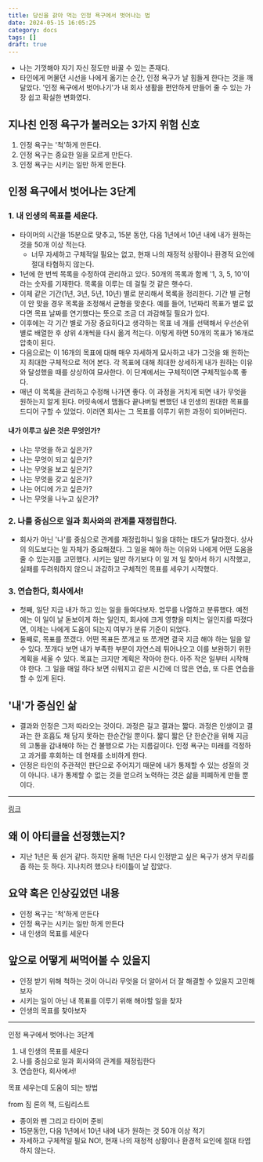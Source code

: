 ```yaml
---
title: 당신을 갉아 먹는 인정 욕구에서 벗어나는 법
date: 2024-05-15 16:05:25
category: docs
tags: []
draft: true
---
```


- 나는 기껏해야 자기 자신 정도만 바꿀 수 있는 존재다.
- 타인에게 머물던 시선을 나에게 옮기는 순간, 인정 욕구가 날 힘들게 한다는 것을 깨달았다. '인정 욕구에서 벗어나기'가 내 회사 생활을 편안하게 만들어 줄 수 있는 가장 쉽고 확실한 변화였다.

## 지나친 인정 욕구가 불러오는 3가지 위험 신호

1. 인정 욕구는 '척'하게 만든다.
2. 인정 욕구는 중요한 일을 모르게 만든다.
3. 인정 욕구는 시키는 일만 하게 만든다.

## 인정 욕구에서 벗어나는 3단계

### 1. 내 인생의 목표를 세운다.

- 타이머의 시간을 15분으로 맞추고, 15분 동안, 다음 1년에서 10년 내에 내가 원하는 것을 50개 이상 적는다.
  - 너무 자세하고 구체적일 필요는 없고, 현재 나의 재정적 상황이나 환경적 요인에 절대 타협하지 않는다.
- 1년에 한 번씩 목록을 수정하여 관리하고 있다. 50개의 목록과 함께 '1, 3, 5, 10'이라는 숫자를 기재한다. 목록을 이루는 데 걸릴 것 같은 햇수다.
- 이제 같은 기간(1년, 3년, 5년, 10년) 별로 분리해서 목록을 정리한다. 기간 별 균형이 안 맞을 경우 목록을 조정해서 균형을 맞춘다. 예를 들어, 1년짜리 목표가 별로 없다면 목표 날짜를 연기했다는 뜻으로 조금 더 과감해질 필요가 있다.
- 이후에는 각 기간 별로 가장 중요하다고 생각하는 목표 네 개를 선택해서 우선순위별로 배열한 후 상위 4개씩을 다시 옮겨 적는다. 이렇게 하면 50개의 목표가 16개로 압축이 된다.
- 다음으로는 이 16개의 목표에 대해 매우 자세하게 묘사하고 내가 그것을 왜 원하는지 최대한 구체적으로 적어 본다. 각 목표에 대해 최대한 상세하게 내가 원하는 이유와 달성했을 때를 상상하여 묘사한다. 이 단계에서는 구체적이면 구체적일수록 좋다.
- 매년 이 목록을 관리하고 수정해 나가면 좋다. 이 과정을 거치게 되면 내가 무엇을 원하는지 알게 된다. 머릿속에서 맴돌다 끝나버릴 뻔했던 내 인생의 원대한 목표를 드디어 구할 수 있었다. 이러면 회사는 그 목표를 이루기 위한 과정이 되어버린다.

#### 내가 이루고 싶은 것은 무엇인가?

- 나는 무엇을 하고 싶은가?
- 나는 무엇이 되고 싶은가?
- 나는 무엇을 보고 싶은가?
- 나는 무엇을 갖고 싶은가?
- 나는 어디에 가고 싶은가?
- 나는 무엇을 나누고 싶은가?

### 2. 나를 중심으로 일과 회사와의 관계를 재정립한다.

- 회사가 아닌 '나'를 중심으로 관계를 재정립하니 일을 대하는 태도가 달라졌다. 상사의 의도보다는 일 자체가 중요해졌다. 그 일을 해야 하는 이유와 나에게 어떤 도움을 줄 수 있는지를 고민했다. 시키는 일만 하기보다 이 일 저 일 찾아서 하기 시작했고, 실패를 두려워하지 않으니 과감하고 구체적인 목표를 세우기 시작했다.

### 3. 연습한다, 회사에서!

- 첫째, 일단 지금 내가 하고 있는 일을 들여다보자. 업무를 나열하고 분류했다. 예전에는 이 일이 날 돋보이게 하는 일인지, 회사에 크게 영향을 미치는 일인지를 따졌다면, 이제는 나에게 도움이 되는지 여부가 분류 기준이 되었다.
- 둘째로, 목표를 쪼갰다. 어떤 목표든 쪼개고 또 쪼개면 결국 지금 해야 하는 일을 알 수 있다. 쪼개다 보면 내가 부족한 부분이 자연스레 튀어나오고 이를 보완하기 위한 계획을 세울 수 있다. 목표는 크지만 계획은 작아야 한다. 아주 작은 일부터 시작해야 한다. 그 일을 매일 하다 보면 쉬워지고 같은 시간에 더 많은 연습, 또 다른 연습을 할 수 있게 된다.

## '내'가 중심인 삶

- 결과와 인정은 그저 따라오는 것이다. 과정은 길고 결과는 짧다. 과정은 인생이고 결과는 한 호흡도 채 담지 못하는 한순간일 뿐이다. 짧디 짧은 단 한순간을 위해 지금의 고통을 감내해야 하는 건 불행으로 가는 지름길이다. 인정 욕구는 미래를 걱정하고 과거를 후회하는 데 현재를 소비하게 한다.
- 인정은 타인의 주관적인 판단으로 주어지기 때문에 내가 통제할 수 있는 성질의 것이 아니다. 내가 통제할 수 없는 것을 얻으려 노력하는 것은 삶을 피폐하게 만들 뿐이다.

---

[링크](https://publy.co/content/6632?fr=home&c_id=featured)

## 왜 이 아티클을 선정했는지?

- 지난 1년은 푹 쉰거 같다. 하지만 올해 1년은 다시 인정받고 싶은 욕구가 생겨 무리를 좀 하는 듯 하다. 지나치려 했으나 타이틀이 날 잡았다.

## 요약 혹은 인상깊었던 내용

- 인정 욕구는 '척'하게 만든다
- 인정 욕구는 시키는 일만 하게 만든다
- 내 인생의 목표를 세운다

## 앞으로 어떻게 써먹어볼 수 있을지

- 인정 받기 위해 척하는 것이 아니라 무엇을 더 알아서 더 잘 해결할 수 있을지 고민해보자
- 시키는 일이 아닌 내 목표를 이루기 위해 해야할 일을 찾자
- 인생의 목표를 찾아보자

---

인정 욕구에서 벗어나는 3단계

1. 내 인생의 목표를 세운다
2. 나를 중심으로 일과 회사와의 관계를 재정립한다
3. 연습한다, 회사에서!

목표 세우는데 도움이 되는 방법

from 짐 론의 책, 드림리스트

- 종이와 펜 그리고 타이머 준비
- 15분동안, 다음 1년에서 10년 내에 내가 원하는 것 50개 이상 적기
- 자세하고 구체적일 필요 NO!, 현재 나의 재정적 상황이나 환경적 요인에 절대 타엽하지 않는다.
